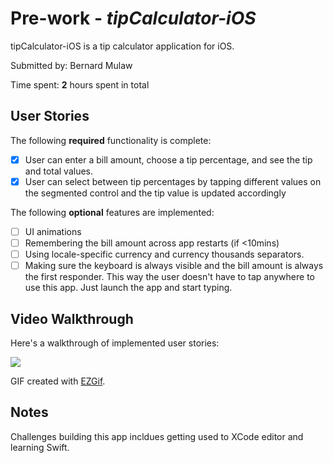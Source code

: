 # Pre-work - *tipCalculator-iOS*

tipCalculator-iOS is a tip calculator application for iOS.

Submitted by: Bernard Mulaw

Time spent: **2** hours spent in total

## User Stories

The following **required** functionality is complete:

* [x] User can enter a bill amount, choose a tip percentage, and see the tip and total values.
* [x] User can select between tip percentages by tapping different values on the segmented control and the tip value is updated accordingly

The following **optional** features are implemented:

* [ ] UI animations
* [ ] Remembering the bill amount across app restarts (if <10mins)
* [ ] Using locale-specific currency and currency thousands separators.
* [ ] Making sure the keyboard is always visible and the bill amount is always the first responder. This way the user doesn't have to tap anywhere to use this app. Just launch the app and start typing.

## Video Walkthrough

Here's a walkthrough of implemented user stories:

![](https://i.imgur.com/dxxMXLk.gif)


GIF created with [EZGif](https://ezgif.com).

## Notes

Challenges building this app incldues getting used to XCode editor and learning Swift. 

